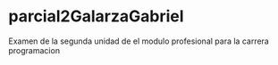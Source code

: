 # parcial2GalarzaGabriel

Examen de la segunda unidad de el modulo profesional para la carrera programacion
